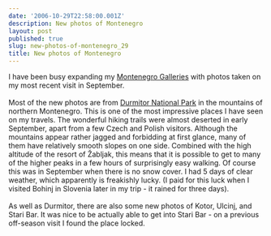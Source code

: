 ```yaml
---
date: '2006-10-29T22:58:00.001Z'
description: New photos of Montenegro
layout: post
published: true
slug: new-photos-of-montenegro_29
title: New photos of Montenegro
---
```


I have been busy expanding my <a href="http://www.pbase.com/alangrant/montenegro">Montenegro Galleries</a> with photos taken on my most recent visit in September. <br /><br />Most of the new photos are from <a href="http://www.pbase.com/alangrant/montenegro1">Durmitor National Park</a> in the mountains of northern Montenegro. This is one of the most impressive places I have seen on my travels. The wonderful hiking trails were almost deserted in early September, apart from a few Czech and Polish visitors. Although the mountains appear rather jagged and forbidding at first glance, many of them have relatively smooth slopes on one side. Combined with the high altitude of the resort of &#x017d;abljak, this means that it is possible to get to many of the higher peaks in a few hours of surprisingly easy walking. Of course this was in September when there is no snow cover. I had 5 days of clear weather, which apparently is freakishly lucky. (I paid for this luck when I visited Bohinj in Slovenia later in my trip - it rained for three days).<br /><br />As well as Durmitor, there are also some new photos of Kotor, Ulcinj, and Stari Bar. It was nice to be actually able to get into Stari Bar - on a previous off-season visit I found the place locked.
